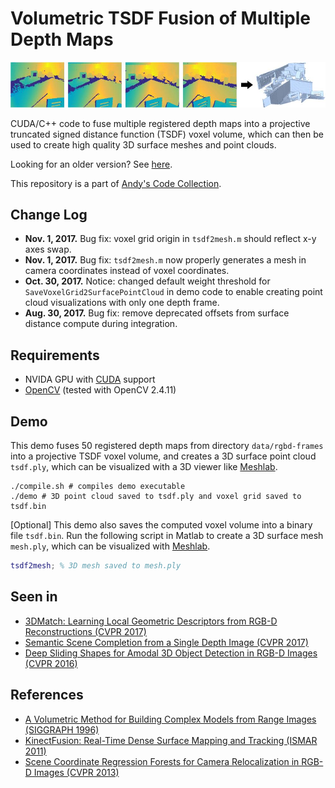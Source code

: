 # Volumetric TSDF Fusion of Multiple Depth Maps

![Teaser](teaser.jpg?raw=true)

CUDA/C++ code to fuse multiple registered depth maps into a projective truncated signed distance function (TSDF) voxel volume, which can then be used to create high quality 3D surface meshes and point clouds.

Looking for an older version? See [here](old-version).

This repository is a part of [Andy's Code Collection](http://www.cs.princeton.edu/~andyz).

## Change Log
* **Nov. 1, 2017.** Bug fix: voxel grid origin in `tsdf2mesh.m` should reflect x-y axes swap.
* **Nov. 1, 2017.** Bug fix: `tsdf2mesh.m` now properly generates a mesh in camera coordinates instead of voxel coordinates.
* **Oct. 30, 2017.** Notice: changed default weight threshold for `SaveVoxelGrid2SurfacePointCloud` in demo code to enable creating point cloud visualizations with only one depth frame.
* **Aug. 30, 2017.** Bug fix: remove deprecated offsets from surface distance compute during integration.

## Requirements
 * NVIDA GPU with [CUDA](https://developer.nvidia.com/cuda-downloads) support
 * [OpenCV](http://opencv.org/) (tested with OpenCV 2.4.11)

## Demo
This demo fuses 50 registered depth maps from directory `data/rgbd-frames` into a projective TSDF voxel volume, and creates a 3D surface point cloud `tsdf.ply`, which can be visualized with a 3D viewer like [Meshlab](http://www.meshlab.net/).

```shell
./compile.sh # compiles demo executable
./demo # 3D point cloud saved to tsdf.ply and voxel grid saved to tsdf.bin
```

[Optional] This demo also saves the computed voxel volume into a binary file `tsdf.bin`. Run the following script in Matlab to create a 3D surface mesh `mesh.ply`, which can be visualized with [Meshlab](http://www.meshlab.net/).

```matlab
tsdf2mesh; % 3D mesh saved to mesh.ply
```

## Seen in
 * [3DMatch: Learning Local Geometric Descriptors from RGB-D Reconstructions (CVPR 2017)](http://3dmatch.cs.princeton.edu/)
 * [Semantic Scene Completion from a Single Depth Image (CVPR 2017)](http://sscnet.cs.princeton.edu/)
 * [Deep Sliding Shapes for Amodal 3D Object Detection in RGB-D Images (CVPR 2016)](http://dss.cs.princeton.edu/)

## References
 * [A Volumetric Method for Building Complex Models from Range Images (SIGGRAPH 1996)](https://graphics.stanford.edu/papers/volrange/volrange.pdf)
 * [KinectFusion: Real-Time Dense Surface Mapping and Tracking (ISMAR 2011)](https://www.microsoft.com/en-us/research/wp-content/uploads/2016/02/ismar2011.pdf)
 * [Scene Coordinate Regression Forests for Camera Relocalization in RGB-D Images (CVPR 2013)](https://www.microsoft.com/en-us/research/wp-content/uploads/2016/02/RelocForests.pdf)
